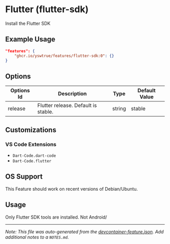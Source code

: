
# Flutter (flutter-sdk)

Install the Flutter SDK

## Example Usage

```json
"features": {
    "ghcr.io/yswtrue/features/flutter-sdk:0": {}
}
```

## Options

| Options Id | Description | Type | Default Value |
|-----|-----|-----|-----|
| release | Flutter release. Default is stable. | string | stable |

## Customizations

### VS Code Extensions

- `Dart-Code.dart-code`
- `Dart-Code.flutter`

## OS Support 
This Feature should work on recent versions of Debian/Ubuntu.

## Usage

Only Flutter SDK tools are installed. Not Android/

<!-- MARKDOWN-AUTO-DOCS:START(CODE:src=./examples/extensions/devcontainer.json) -->
<!-- MARKDOWN-AUTO-DOCS:START -->

---

_Note: This file was auto-generated from the [devcontainer-feature.json](https://github.com/yswtrue/features/blob/main/src/flutter-sdk/devcontainer-feature.json).  Add additional notes to a `NOTES.md`._
